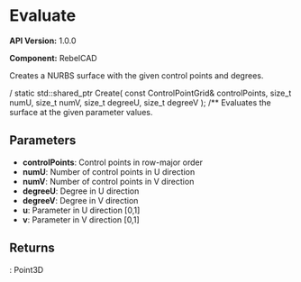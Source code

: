 # Evaluate

**API Version:** 1.0.0

**Component:** RebelCAD

Creates a NURBS surface with the given control points and degrees.

/
    static std::shared_ptr<NurbsSurface> Create(
        const ControlPointGrid& controlPoints,
        size_t numU,
        size_t numV,
        size_t degreeU,
        size_t degreeV
    );
    /**
Evaluates the surface at the given parameter values.

## Parameters

- **controlPoints**: Control points in row-major order
- **numU**: Number of control points in U direction
- **numV**: Number of control points in V direction
- **degreeU**: Degree in U direction
- **degreeV**: Degree in V direction
- **u**: Parameter in U direction [0,1]
- **v**: Parameter in V direction [0,1]

## Returns

: Point3D

